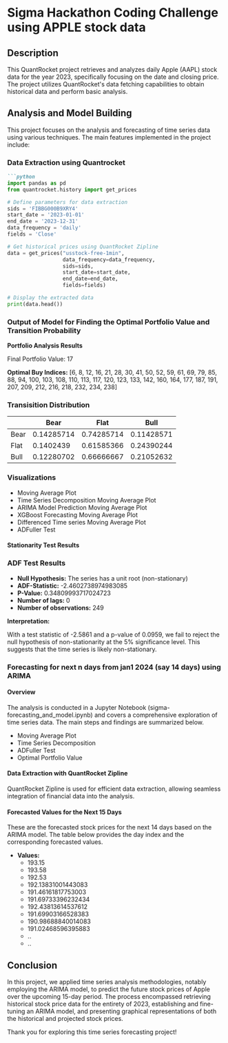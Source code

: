 
# Sigma Hackathon Coding Challenge using APPLE stock data

## Description

This QuantRocket project retrieves and analyzes daily Apple (AAPL) stock data for the year 2023, specifically focusing on the date and closing price. The project utilizes QuantRocket's data fetching capabilities to obtain historical data and perform basic analysis.

## Analysis and Model Building

This project focuses on the analysis and forecasting of time series data using various techniques. The main features implemented in the project include:

### Data Extraction using Quantrocket
```markdown
```python
import pandas as pd
from quantrocket.history import get_prices

# Define parameters for data extraction
sids = 'FIBBG000B9XRY4'
start_date = '2023-01-01'
end_date = '2023-12-31'
data_frequency = 'daily'
fields = 'Close'

# Get historical prices using QuantRocket Zipline
data = get_prices("usstock-free-1min",
                  data_frequency=data_frequency,
                  sids=sids,
                  start_date=start_date,
                  end_date=end_date,
                  fields=fields)

# Display the extracted data
print(data.head())
```

### Output of Model for Finding the Optimal Portfolio Value and Transition Probability

**Portfolio Analysis Results**

Final Portfolio Value: 17

**Optimal Buy Indices:** 
[6, 8, 12, 16, 21, 28, 30, 41, 50, 52, 59, 61, 69, 79, 85, 88, 94, 100,
103, 108, 110, 113, 117, 120, 123, 133, 142, 160, 164, 177, 187, 191,
207, 209, 212, 216, 218, 232, 234, 238]



### Transisition Distribution

|         | Bear       | Flat       | Bull       |
|---------|------------|------------|------------|
| Bear    | 0.14285714 | 0.74285714 | 0.11428571 |
| Flat    | 0.1402439  | 0.61585366 | 0.24390244 |
| Bull    | 0.12280702 | 0.66666667 | 0.21052632 |


### Visualizations

- Moving Average Plot
- Time Series Decomposition Moving Average Plot
- ARIMA Model Prediction Moving Average Plot
- XGBoost Forecasting Moving Average Plot
- Differenced Time series Moving Average Plot
- ADFuller Test

#### Stationarity Test Results

### ADF Test Results

- **Null Hypothesis:** The series has a unit root (non-stationary)
- **ADF-Statistic:** -2.4602738974983085
- **P-Value:** 0.34809993717024723
- **Number of lags:** 0
- **Number of observations:** 249

**Interpretation:**

With a test statistic of -2.5861 and a p-value of 0.0959, we fail to reject the null hypothesis of non-stationarity at the 5% significance level. This suggests that the time series is likely non-stationary.

### Forecasting for next n days from jan1 2024 (say 14 days) using ARIMA

#### Overview

The analysis is conducted in a Jupyter Notebook (sigma-forecasting_and_model.ipynb) and covers a comprehensive exploration of time series data. The main steps and findings are summarized below.

- Moving Average Plot
- Time Series Decomposition
- ADFuller Test
- Optimal Portfolio Value

#### Data Extraction with QuantRocket Zipline

QuantRocket Zipline is used for efficient data extraction, allowing seamless integration of financial data into the analysis.

#### Forecasted Values for the Next 15 Days

These are the forecasted stock prices for the next 14 days based on the ARIMA model. The table below provides the day index and the corresponding forecasted values.

- **Values:** 
  - 193.15
  - 193.58
  - 192.53
  - 192.13831001443083
  - 191.46161817753003
  - 191.69733396232434
  - 192.43813614537612
  - 191.69903166528383
  - 190.98688840014083
  - 191.02468596395883
  - ..
  - ..
## Conclusion

In this project, we applied time series analysis methodologies, notably employing the ARIMA model, to predict the future stock prices of Apple over the upcoming 15-day period. The process encompassed retrieving historical stock price data for the entirety of 2023, establishing and fine-tuning an ARIMA model, and presenting graphical representations of both the historical and projected stock prices.

Thank you for exploring this time series forecasting project!
```
